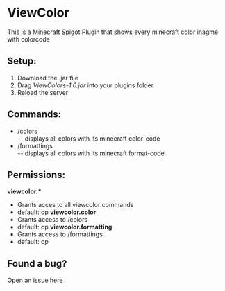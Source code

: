 # **ViewColor**
This is a Minecraft Spigot Plugin that shows every minecraft color inagme with colorcode

## Setup:
1. Download the .jar file
2. Drag *ViewColors-1.0.jar* into your plugins folder
3. Reload the server

## Commands:
- /colors  
-- displays all colors with its minecraft color-code  
- /formattings  
-- displays all colors with its minecraft format-code

## Permissions:
**viewcolor.\***
- Grants acces to all viewcolor commands
- default: op
**viewcolor.color**  
- Grants access to /colors
- default: op
**viewcolor.formatting**
- Grants access to /formattings
- default: op


## Found a bug?

Open an issue [here](https://github.com/Flotares/ViewColor/issues)
